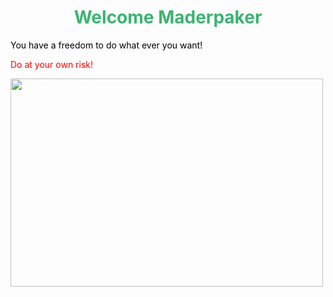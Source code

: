 <!DOCTYPE html>
<html>
<head>
<title>Page Title</title>
</head>
<body>

<h1 style="color:MediumSeaGreen;"><center>
Welcome Maderpaker </center></h1>
<p style="color:black;">You have a freedom to do what ever you want!</p>
<p style="color:Red;">Do at your own risk!</p>
<img src="https://www.google.com.ph/search?q=memes&rlz=1CAHPZR_enPH824&source=lnms&tbm=isch&sa=X&ved=0ahUKEwjJuaK7wOjeAhXGeX0KHTkPBwIQ_AUIDigB&biw=1422&bih=673#imgrc=5uSLuQinWQA9-M:" width="500" height="333">


</body>
</html>



